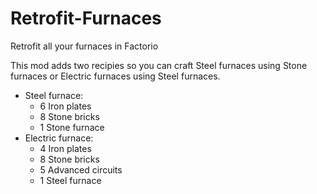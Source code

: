 # Retrofit-Furnaces
Retrofit all your furnaces in Factorio

This mod adds two recipies so you can craft Steel furnaces using Stone furnaces or Electric furnaces using Steel furnaces.

- Steel furnace:
    - 6 Iron plates
    - 8 Stone bricks
    - 1 Stone furnace
- Electric furnace:
    - 4 Iron plates
    - 8 Stone bricks
    - 5 Advanced circuits
    - 1 Steel furnace